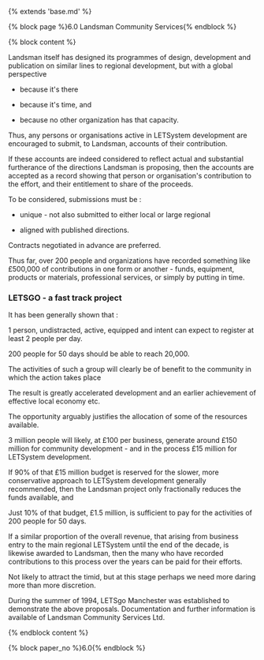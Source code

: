{% extends 'base.md' %}

{% block page %}6.0  Landsman Community Services{% endblock %}

{% block content %}

Landsman itself has designed its programmes of design, development and 
publication on similar lines to regional development, but with a global 
perspective 

* because it's there

* because it's time, and

* because no other organization has that capacity.

Thus, any persons or organisations active in LETSystem development are 
encouraged to submit, to Landsman, accounts of their contribution.

If these accounts are indeed considered to reflect actual and substantial 
furtherance of the directions Landsman is proposing, then the accounts are 
accepted as a record showing that person or organisation's contribution to 
the effort, and their entitlement to share of the proceeds.

To be considered, submissions must be :

* unique - not also submitted to either local or large regional

* aligned with published directions.

Contracts negotiated in advance are preferred.

Thus far, over 200 people and organizations have recorded something like 
£500,000 of contributions in one form or another - funds, equipment, 
products or materials, professional services, or simply by putting in time.

### LETSGO - a fast track project

It has been generally shown that :

1 person, undistracted, active, equipped and intent  can expect to 
register at least 2 people per day.

200 people for 50 days should be able to reach 20,000.

The activities of such a group will clearly be of benefit to the community 
in which the action takes place

The result is greatly accelerated development and an earlier achievement 
of effective local economy  etc.

The opportunity arguably justifies the allocation of some of the resources 
available.

3 million people will likely, at £100 per business, generate around £150 
million for community development - and in the process £15 million for 
LETSystem development.

If 90% of that £15 million budget is reserved for the slower, more 
conservative approach to LETSystem development generally 
recommended, then the Landsman project only fractionally reduces the 
funds available, and

Just 10% of that budget, £1.5 million, is sufficient to pay for the activities 
of 200 people for 50 days.

If a similar proportion of the overall revenue, that arising from business 
entry to the main regional LETSystem until the end of the decade, is 
likewise awarded to Landsman, then the many who have recorded 
contributions to this process over the years can be paid for their efforts.

Not likely to attract the timid, but at this stage perhaps we need more 
daring more than more discretion.

During the summer of 1994, LETSgo Manchester was established to 
demonstrate the above proposals. Documentation and further information 
is available of Landsman Community Services Ltd.

{% endblock content %}

{% block paper_no %}6.0{% endblock %}

